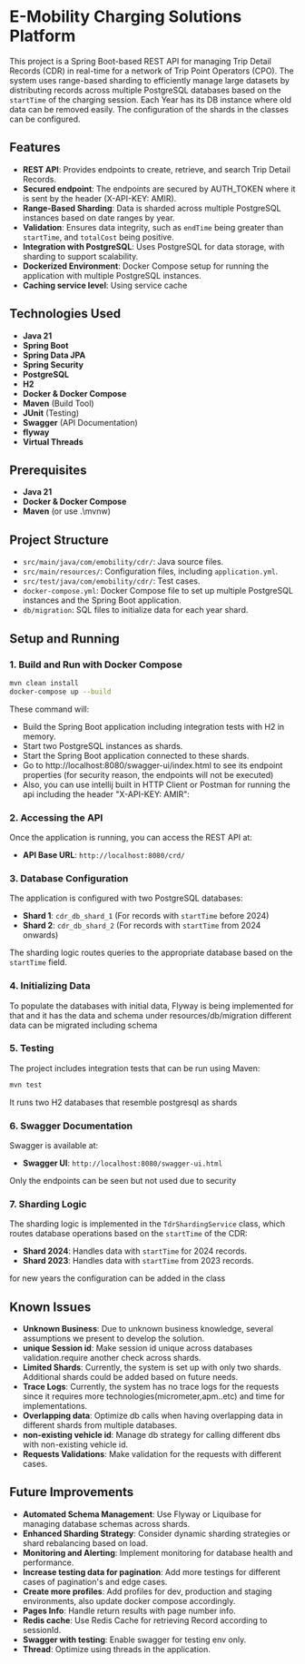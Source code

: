 # E-Mobility Charging Solutions Platform

This project is a Spring Boot-based REST API for managing Trip Detail Records (CDR) in real-time for a network of 
Trip Point Operators (CPO).
The system uses range-based sharding to efficiently manage large datasets by distributing records across multiple
PostgreSQL databases based on the `startTime` of the charging session.
Each Year has its DB instance where old data can be removed easily.
The configuration of the shards in the classes can be configured.
## Features

- **REST API**: Provides endpoints to create, retrieve, and search Trip Detail Records.
- **Secured endpoint**: The endpoints are secured by AUTH_TOKEN where it is sent by the header (X-API-KEY: AMIR).
- **Range-Based Sharding**: Data is sharded across multiple PostgreSQL instances based on date ranges by year.
- **Validation**: Ensures data integrity, such as `endTime` being greater than `startTime`, and `totalCost` being positive.
- **Integration with PostgreSQL**: Uses PostgreSQL for data storage, with sharding to support scalability.
- **Dockerized Environment**: Docker Compose setup for running the application with multiple PostgreSQL instances.
- **Caching service level**: Using service cache 

## Technologies Used

- **Java 21**
- **Spring Boot**
- **Spring Data JPA**
- **Spring Security**
- **PostgreSQL**
- **H2**
- **Docker & Docker Compose**
- **Maven** (Build Tool)
- **JUnit** (Testing)
- **Swagger** (API Documentation)
- **flyway**
- **Virtual Threads**

## Prerequisites

- **Java 21**
- **Docker & Docker Compose**
- **Maven** (or use .\mvnw)
 
## Project Structure

- `src/main/java/com/emobility/cdr/`: Java source files.
- `src/main/resources/`: Configuration files, including `application.yml`.
- `src/test/java/com/emobility/cdr/`: Test cases.
- `docker-compose.yml`: Docker Compose file to set up multiple PostgreSQL instances and the Spring Boot application.
- `db/migration`: SQL files to initialize data for each year shard.

## Setup and Running


### 1. Build and Run with Docker Compose

```bash
mvn clean install
docker-compose up --build
```

These command will:

- Build the Spring Boot application including integration tests with H2 in memory.
- Start two PostgreSQL instances as shards.
- Start the Spring Boot application connected to these shards.
- Go to http://localhost:8080/swagger-ui/index.html to see its endpoint properties (for security reason, the endpoints will not be executed)
- Also, you can use intellij built in HTTP Client or Postman for running the api including the header "X-API-KEY: AMIR":

### 2. Accessing the API

Once the application is running, you can access the REST API at:

- **API Base URL**: `http://localhost:8080/crd/`

### 3. Database Configuration

The application is configured with two PostgreSQL databases:

- **Shard 1**: `cdr_db_shard_1` (For records with `startTime` before 2024)
- **Shard 2**: `cdr_db_shard_2` (For records with `startTime` from 2024 onwards)

The sharding logic routes queries to the appropriate database based on the `startTime` field.

### 4. Initializing Data

To populate the databases with initial data, Flyway is being implemented for that and it has the data and schema under 
resources/db/migration
different data can be migrated including schema



### 5. Testing

The project includes integration tests that can be run using Maven:

```bash
mvn test
```
It runs two H2 databases that resemble postgresql as shards 

### 6. Swagger Documentation

Swagger is available at:

- **Swagger UI**: `http://localhost:8080/swagger-ui.html`

Only the endpoints can be seen but not used due to security

### 7. Sharding Logic

The sharding logic is implemented in the `TdrShardingService` class, which routes database operations based on the `startTime` of the CDR:

- **Shard 2024**: Handles data with `startTime` for 2024 records.
- **Shard 2023**: Handles data with `startTime` from 2023 records.

for new years the configuration can be added in the class

## Known Issues

- **Unknown Business**: Due to unknown business knowledge, several assumptions we present to develop the solution.
- **unique Session id**: Make session id unique across databases validation.require another check across shards.
- **Limited Shards**: Currently, the system is set up with only two shards. Additional shards could be added based on future needs.
- **Trace Logs**: Currently, the system has no trace logs for the requests since it requires more technologies(micrometer,apm..etc) and time for implementations.
- **Overlapping data**: Optimize db calls when having overlapping data in different shards from multiple databases.
- **non-existing vehicle id**: Manage db strategy for calling different dbs with non-existing vehicle id.
- **Requests Validations**: Make validation for the requests with different cases.

## Future Improvements

- **Automated Schema Management**: Use Flyway or Liquibase for managing database schemas across shards.
- **Enhanced Sharding Strategy**: Consider dynamic sharding strategies or shard rebalancing based on load.
- **Monitoring and Alerting**: Implement monitoring for database health and performance.
- **Increase testing data for pagination**: Add more testings for different cases of pagination's and edge cases.
- **Create more profiles**: Add profiles for dev, production and staging environments, also update docker compose accordingly.
- **Pages Info**: Handle return results with page number info.
- **Redis cache**: Use Redis Cache for retrieving Record according to sessionId.
- **Swagger with testing**: Enable swagger for testing env only.
- **Thread**: Optimize using threads in the application.



